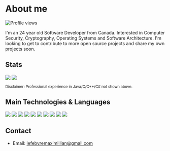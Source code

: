 # About me
![Profile views](https://gpvc.arturio.dev/maxlefebvre)

I'm an 24 year old Software Developer from Canada. Interested in Computer Security, Cryptography, Operating Systems and Software Architecture. I'm looking to get to contribute to more open source projects and share my own projects soon.

## Stats
<img src="https://github-readme-stats.vercel.app/api?username=maxlefebvre&count_private=true&show_icons=true&theme=dark" align="center" /> <img src="https://github-readme-stats.vercel.app/api/top-langs/?username=maxlefebvre&theme=dark&layout=compact" align="center" />

<sub>Disclaimer: Professional experience in Java/C/C++/C# not shown above.</sub>

## Main Technologies & Languages
<img src="http://img.shields.io/badge/-Java-F89820?style=flat&logo=java&logoColor=white"> <img src="https://img.shields.io/badge/-C, C%2B%2B-659AD2?style=flat&logo=c%2B%2B&logoColor=ffffff">
<img src="https://img.shields.io/badge/-Python-black?style=flat&logo=python&logoColor=white"> 
<img src="https://img.shields.io/badge/-C%23-9D74D5?style=flat&logo=c%20sharp&logoColor=ffffff">
<img src="https://img.shields.io/badge/-JavaScript-eed718?style=flat&logo=javascript&logoColor=ffffff" />
<img src="https://img.shields.io/badge/-HTML5-E34F26?style=flat&logo=html5&logoColor=white" /> <img src="https://img.shields.io/badge/-CSS3-1572B6?style=flat&logo=css3&logoColor=white" />
<img src="http://img.shields.io/badge/-Git-F1502F?style=flat&logo=git&logoColor=FFFFFF" />
<img src="https://img.shields.io/badge/-MySQL-F29111?style=flat&logo=mysql&logoColor=FFFFFF" />
<img src="https://img.shields.io/badge/-SQLite-6CB9E1?style=flat&logo=sqlite&logoColor=FFFFFF" />

## Contact
* Email: [lefebvremaximillian@gmail.com](mailto:lefebvremaximillian@gmail.com)
